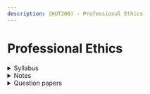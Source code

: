```yaml
---
description: (HUT200) - Professional Ethics
---
```


# Professional Ethics

<details>

<summary>Syllabus</summary>

[HUT200](https://drive.google.com/file/d/1oR3e-r_BCWxnywj6iqXozqtQcJ_KC9rr/view?usp=drive_link)&#x20;

</details>

<details>

<summary>Notes</summary>

[PE Notes](https://drive.google.com/drive/folders/1Nn4LdL-xaVmEuglImJo5zcgGarhLKnmt?usp=drive_link)&#x20;

[PE Short Notes](https://drive.google.com/drive/folders/1wlK8h1l1uzMhSVG9MNu_ek60V4oMv-G0?usp=drive_link)&#x20;

</details>

<details>

<summary>Question papers</summary>

[PE Previous Year QPs ](https://drive.google.com/drive/folders/1X3GsQ2cpSvIaV0XThbAbmyhXdD9obq5b?usp=drive_link)

</details>
